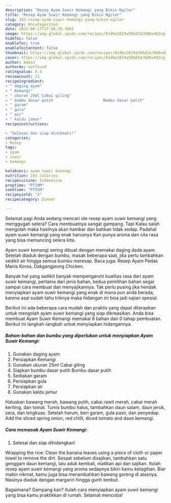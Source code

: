 ```yaml
---
description: "Resep Ayam Suwir Kemangi yang Bikin Ngiler"
title: "Resep Ayam Suwir Kemangi yang Bikin Ngiler"
slug: 383-resep-ayam-suwir-kemangi-yang-bikin-ngiler
category: Uncategorized
date: 2022-08-17T17:58:39.308Z
image: https://img-global.cpcdn.com/recipes/81d6e1829a505d24/680x482cq70/ayam-suwir-kemangi-foto-resep-utama.jpg
hideToc: false
enableToc: true
enableTocContent: false
thumbnail: https://img-global.cpcdn.com/recipes/81d6e1829a505d24/680x482cq70/ayam-suwir-kemangi-foto-resep-utama.jpg
cover: https://img-global.cpcdn.com/recipes/81d6e1829a505d24/680x482cq70/ayam-suwir-kemangi-foto-resep-utama.jpg
author: Admin
authorAv: notfound
ratingvalue: 4.4
reviewcount: 11
recipeingredient:
- " daging ayam"
- " Kemangi"
- " ukuran 25ml Cabai giling"
- " bumbu dasar putih                      Bumbu dasar putih"
- " garam"
- " gula"
- " air"
- " kaldu jamur"
recipeinstructions:

- "Selesai dan siap dinikmati!"
categories:
- Resep
tags:
- ayam
- suwir
- kemangi

katakunci: ayam suwir kemangi 
nutrition: 193 calories
recipecuisine: Indonesian
preptime: "PT19M"
cooktime: "PT55M"
recipeyield: "2"
recipecategory: Dinner

---
```



Selamat pagi Anda sedang mencari ide resep ayam suwir kemangi yang menggugah selera? Cara membuatnya sangat gampang. Tapi Kalau salah mengolah maka hasilnya akan hambar dan bahkan tidak sedap. Padahal ayam suwir kemangi yang enak harusnya Kan punya aroma dan cita rasa yang bisa memancing selera kita.


Ayam suwir kemangi sering dibuat dengan memakai daging dada ayam. Setelah diaduk dengan bumbu, masak beberapa saat, jika perlu tambahkan sedikit air hingga semua bumbu meresap. Baca juga: Resep Ayam Pedas Manis Korea, Dakgangjeong Chicken.

Banyak hal yang sedikit banyak mempengaruhi kualitas rasa dari ayam suwir kemangi, pertama dari jenis bahan, kedua pemilihan bahan segar sampai cara membuat dan menyajikannya. Tak perlu pusing jika hendak menyiapkan ayam suwir kemangi yang enak di mana pun anda berada, karena asal sudah tahu triknya maka hidangan ini bisa jadi sajian spesial.


Berikut ini ada beberapa cara mudah dan praktis yang dapat diterapkan untuk mengolah ayam suwir kemangi yang siap dikreasikan. Anda bisa membuat Ayam Suwir Kemangi memakai 8 bahan dan 0 tahap pembuatan. Berikut ini langkah-langkah untuk menyiapkan hidangannya.

<!--inarticleads1-->

##### Bahan-bahan dan bumbu yang diperlukan untuk menyiapkan Ayam Suwir Kemangi:

1. Gunakan  daging ayam
1. Persiapkan  Kemangi
1. Gunakan  ukuran 25ml Cabai giling
1. Siapkan  bumbu dasar putih                      Bumbu dasar putih
1. Sediakan  garam
1. Persiapkan  gula
1. Persiapkan  air
1. Gunakan  kaldu jamur


Haluskan bawang merah, bawang putih, cabai rawit merah, cabai merah keriting, dan tomat. Tumis bumbu halus, tambahkan daun salam, daun jeruk, sera, dan lengkuas. Setelah harum, beri garam, gula pasir, dan penyedap. Add the sliced spring onion, red chilli, diced tomato and daun kemangi. 

<!--inarticleads2-->

##### Cara memasak Ayam Suwir Kemangi:


1. Selesai dan siap dihidangkan!

Wrapping the rice: Clean the banana leaves using a piece of cloth or paper towel to remove the dirt. Sesaat sebelum disajikan, tambahkan satu genggam daun kemangi, lalu aduk kembali, matikan api dan sajikan. Itulah resep ayam suwir kemangi yang aroma sedapnya bikin kamu ketagihan. Biar makin nikmat, kamu juga bisa menambahkan bawang goreng di atasnya. Nasinya diaduk dengan margarin hingga gurih lembut. 

Bagaimana? Gampang kan? Itulah cara menyiapkan ayam suwir kemangi yang bisa kamu praktikkan di rumah. Selamat mencoba!

